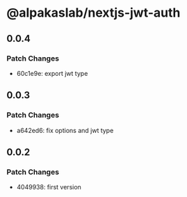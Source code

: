 # @alpakaslab/nextjs-jwt-auth

## 0.0.4

### Patch Changes

- 60c1e9e: export jwt type

## 0.0.3

### Patch Changes

- a642ed6: fix options and jwt type

## 0.0.2

### Patch Changes

- 4049938: first version
